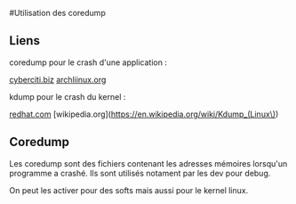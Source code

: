 #Utilisation des coredump

## Liens

coredump pour le crash d'une application :

[cyberciti.biz](http://www.cyberciti.biz/trick/linux-core-dumps.html)
[archliinux.org](https://wiki.archlinux.org/index.php/Core_dump)

kdump pour le crash du kernel :

[redhat.com](https://access.redhat.com/documentation/en-US/Red_Hat_Enterprise_Linux/6/html/Deployment_Guide/ch-kdump.html)
[wikipedia.org](https://en.wikipedia.org/wiki/Kdump_(Linux\))

## Coredump

Les coredump sont des fichiers contenant les adresses mémoires lorsqu'un programme a crashé.
Ils sont utilisés notament par les dev pour debug.

On peut les activer pour des softs mais aussi pour le kernel linux.
